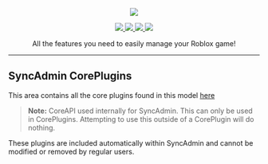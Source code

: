 <p align="center">
    <img src="http://i.imgur.com/YIzwAS5.png">
</p>
<p align="center">
    <a href="https://discord.gg/3nzcRkD">
        <img src="https://img.shields.io/discord/212155948863717377.svg">
    </a>
    <a href="https://twitter.com/SyncAdmin">
        <img src="https://img.shields.io/twitter/follow/SyncAdmin.svg?style=social&label=Follow&style=flat-square">
    </a>
    <a href="https://github.com/DataSynchronized/SyncAdmin/issues">
        <img src="https://img.shields.io/github/issues/datasynchronized/syncadmin.svg?style=flat">
    </a>
    <a href="https://syncadmin.cp">
        <img src="https://img.shields.io/website-up-down-green-red/https/syncadmin.co.svg?label=SyncAdmin%20Site">
    </a>
</p>

<p align="center">All the features you need to easily manage your Roblox game!</p>
<hr>

<h2>SyncAdmin CorePlugins</h2>
<p>This area contains all the core plugins found in this model <a href="http://www.roblox.com/library/549677290/SyncAdmin">here</a></p>

> **Note:** CoreAPI used internally for SyncAdmin. This can only be used in CorePlugins. Attempting to use this outside of a CorePlugin will do nothing.

<p>These plugins are included automatically within SyncAdmin and cannot be modified or removed by regular users.</p> 
